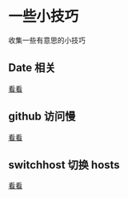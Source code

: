 <!-- @format -->

# 一些小技巧

收集一些有意思的小技巧

## Date 相关

[看看](./date.md)


## github 访问慢

[看看](./github.md)

## switchhost 切换 hosts

[看看](./switchhost.md)